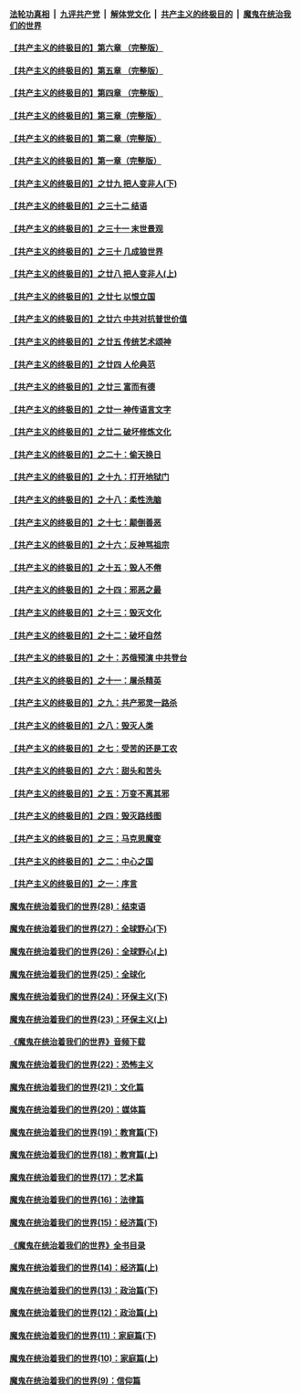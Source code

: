 ####  [法轮功真相](../../../../basic/blob/master/README.md?t=01290426) &nbsp;|&nbsp; [九评共产党](../../../../9ping.md/blob/master/README.md?t=01290426) &nbsp;|&nbsp; [解体党文化](../../../../jtdwh.md/blob/master/README.md?t=01290426)  &nbsp;|&nbsp; [共产主义的终极目的](../../../../gczydzjmd.md/blob/master/README.md?t=01290426) &nbsp;|&nbsp; [魔鬼在统治我们的世界](../../../../mgztzwmdsj.md/blob/master/README.md?t=01290426) 

#### [【共产主义的终极目的】第六章 （完整版）](../pages/nsc422/n11428913.md?t=01290426) 

#### [【共产主义的终极目的】第五章 （完整版）](../pages/nsc422/n11428912.md?t=01290426) 

#### [【共产主义的终极目的】第四章 （完整版）](../pages/nsc422/n11428907.md?t=01290426) 

#### [【共产主义的终极目的】第三章（完整版）](../pages/nsc422/n11428848.md?t=01290426) 

#### [【共产主义的终极目的】第二章（完整版）](../pages/nsc422/n11428831.md?t=01290426) 

#### [【共产主义的终极目的】第一章（完整版）](../pages/nsc422/n11417651.md?t=01290426) 

#### [【共产主义的终极目的】之廿九 把人变非人(下)](../pages/nsc422/n11344140.md?t=01290426) 

#### [【共产主义的终极目的】之三十二 结语](../pages/nsc422/n11360535.md?t=01290426) 

#### [【共产主义的终极目的】之三十一 末世景观](../pages/nsc422/n11351129.md?t=01290426) 

#### [【共产主义的终极目的】之三十 几成狼世界](../pages/nsc422/n11348280.md?t=01290426) 

#### [【共产主义的终极目的】之廿八 把人变非人(上)](../pages/nsc422/n11340492.md?t=01290426) 

#### [【共产主义的终极目的】之廿七 以恨立国](../pages/nsc422/n11336944.md?t=01290426) 

#### [【共产主义的终极目的】之廿六 中共对抗普世价值](../pages/nsc422/n11324785.md?t=01290426) 

#### [【共产主义的终极目的】之廿五 传统艺术颂神](../pages/nsc422/n11296396.md?t=01290426) 

#### [【共产主义的终极目的】之廿四 人伦典范](../pages/nsc422/n11296397.md?t=01290426) 

#### [【共产主义的终极目的】之廿三 富而有德](../pages/nsc422/n11283598.md?t=01290426) 

#### [【共产主义的终极目的】之廿一 神传语言文字](../pages/nsc422/n11263265.md?t=01290426) 

#### [【共产主义的终极目的】之廿二 破坏修炼文化](../pages/nsc422/n11245728.md?t=01290426) 

#### [【共产主义的终极目的】之二十：偷天换日](../pages/nsc422/n11238846.md?t=01290426) 

#### [【共产主义的终极目的】之十九：打开地狱门](../pages/nsc422/n11206376.md?t=01290426) 

#### [【共产主义的终极目的】之十八：柔性洗脑](../pages/nsc422/n11199994.md?t=01290426) 

#### [【共产主义的终极目的】之十七：颠倒善恶](../pages/nsc422/n11179782.md?t=01290426) 

#### [【共产主义的终极目的】之十六：反神骂祖宗](../pages/nsc422/n11166798.md?t=01290426) 

#### [【共产主义的终极目的】之十五：毁人不倦](../pages/nsc422/n11166792.md?t=01290426) 

#### [【共产主义的终极目的】之十四：邪恶之最](../pages/nsc422/n11150249.md?t=01290426) 

#### [【共产主义的终极目的】之十三：毁灭文化](../pages/nsc422/n11135227.md?t=01290426) 

#### [【共产主义的终极目的】之十二：破坏自然](../pages/nsc422/n11135214.md?t=01290426) 

#### [【共产主义的终极目的】之十：苏俄预演 中共登台](../pages/nsc422/n11118424.md?t=01290426) 

#### [【共产主义的终极目的】之十一：屠杀精英](../pages/nsc422/n11118442.md?t=01290426) 

#### [【共产主义的终极目的】之九：共产邪灵一路杀](../pages/nsc422/n11114139.md?t=01290426) 

#### [【共产主义的终极目的】之八：毁灭人类](../pages/nsc422/n11108503.md?t=01290426) 

#### [【共产主义的终极目的】之七：受苦的还是工农](../pages/nsc422/n11101809.md?t=01290426) 

#### [【共产主义的终极目的】之六：甜头和苦头](../pages/nsc422/n11096971.md?t=01290426) 

#### [【共产主义的终极目的】之五：万变不离其邪](../pages/nsc422/n11091285.md?t=01290426) 

#### [【共产主义的终极目的】之四：毁灭路线图](../pages/nsc422/n11086284.md?t=01290426) 

#### [【共产主义的终极目的】之三：马克思魔变](../pages/nsc422/n11061941.md?t=01290426) 

#### [【共产主义的终极目的】之二：中心之国](../pages/nsc422/n11047728.md?t=01290426) 

#### [【共产主义的终极目的】之一：序言](../pages/nsc422/n11086077.md?t=01290426) 

#### [魔鬼在统治着我们的世界(28)：结束语](../pages/nsc422/n10936246.md?t=01290426) 

#### [魔鬼在统治着我们的世界(27)：全球野心(下)](../pages/nsc422/n10928319.md?t=01290426) 

#### [魔鬼在统治着我们的世界(26)：全球野心(上)](../pages/nsc422/n10900318.md?t=01290426) 

#### [魔鬼在统治着我们的世界(25)：全球化](../pages/nsc422/n10788205.md?t=01290426) 

#### [魔鬼在统治着我们的世界(24)：环保主义(下)](../pages/nsc422/n10695307.md?t=01290426) 

#### [魔鬼在统治着我们的世界(23)：环保主义(上)](../pages/nsc422/n10688613.md?t=01290426) 

#### [《魔鬼在统治着我们的世界》音频下载](../pages/nsc422/n10635553.md?t=01290426) 

#### [魔鬼在统治着我们的世界(22)：恐怖主义](../pages/nsc422/n10614727.md?t=01290426) 

#### [魔鬼在统治着我们的世界(21)：文化篇](../pages/nsc422/n10597706.md?t=01290426) 

#### [魔鬼在统治着我们的世界(20)：媒体篇](../pages/nsc422/n10586579.md?t=01290426) 

#### [魔鬼在统治着我们的世界(19)：教育篇(下)](../pages/nsc422/n10564808.md?t=01290426) 

#### [魔鬼在统治着我们的世界(18)：教育篇(上)](../pages/nsc422/n10526970.md?t=01290426) 

#### [魔鬼在统治着我们的世界(17)：艺术篇](../pages/nsc422/n10499093.md?t=01290426) 

#### [魔鬼在统治着我们的世界(16)：法律篇](../pages/nsc422/n10485969.md?t=01290426) 

#### [魔鬼在统治着我们的世界(15)：经济篇(下)](../pages/nsc422/n10469975.md?t=01290426) 

#### [《魔鬼在统治着我们的世界》全书目录](../pages/nsc422/n10464261.md?t=01290426) 

#### [魔鬼在统治着我们的世界(14)：经济篇(上)](../pages/nsc422/n10457370.md?t=01290426) 

#### [魔鬼在统治着我们的世界(13)：政治篇(下)](../pages/nsc422/n10448270.md?t=01290426) 

#### [魔鬼在统治着我们的世界(12)：政治篇(上)](../pages/nsc422/n10444576.md?t=01290426) 

#### [魔鬼在统治着我们的世界(11)：家庭篇(下)](../pages/nsc422/n10440961.md?t=01290426) 

#### [魔鬼在统治着我们的世界(10)：家庭篇(上)](../pages/nsc422/n10435448.md?t=01290426) 

#### [魔鬼在统治着我们的世界(9)：信仰篇](../pages/nsc422/n10432159.md?t=01290426) 

